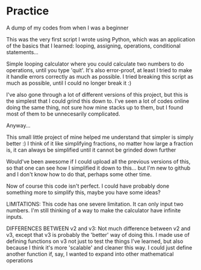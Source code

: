 # Practice
A dump of my codes from when I was a beginner

This was the very first script I wrote using Python, which was an application of the basics that I learned:
looping, assigning, operations, conditional statements...

Simple looping calculator where you could calculate two numbers to do operations, until you type 'quit'.
It's also error-proof, at least I tried to make it handle errors correctly as much as possible. 
I tried breaking this script as much as possible, until I could no longer break it :)


I've also gone through a lot of different versions of this project, but this is the simplest that I could grind this down to.
I've seen a lot of codes online doing the same thing, not sure how mine stacks up to them,
but I found most of them to be unnecesarily complicated.

Anyway...

This small little project of mine helped me understand that simpler is simply better :)
I think of it like simplifying fractions,
no matter how large a fraction is, it can always be simplified until it cannot be grinded down further

Would've been awesome if I could upload all the previous versions of this, so that one can see how I simplified it down to this...
but I'm new to github and I don't know how to do that, perhaps some other time. 

Now of course this code isn't perfect. I could have probably done something more to simplify this, maybe you have some ideas? 

LIMITATIONS:
This code has one severe limitation. It can only input two numbers. I'm still thinking of a way to make the calculator have infinite inputs.

DIFFERENCES BETWEEN v2 and v3:
Not much difference between v2 and v3, except that v3 is probably the 'better' way of doing this. 
I made use of defining functions on v3 not just to test the things I've learned, but also because I think it's more 'scalable' and cleaner this way.
I could just define another function if, say, I wanted to expand into other mathematical operations

